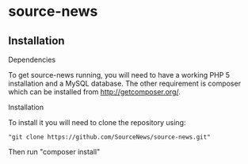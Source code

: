 source-news
===========

Installation
------------

Dependencies

To get source-news running, you will need to have a working PHP 5 installation and a MySQL database. The other requirement is composer which can be installed from http://getcomposer.org/.


Installation

To install it you will need to clone the repository using:

	"git clone https://github.com/SourceNews/source-news.git"

Then run
	"composer install"